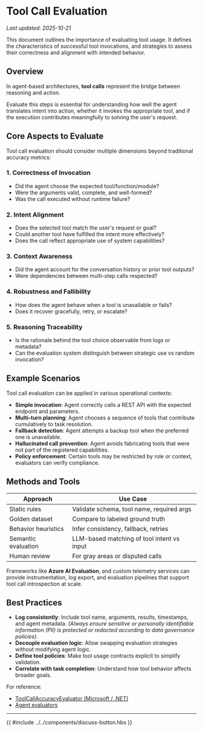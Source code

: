 # Tool Call Evaluation

_Last updated: 2025-10-21_

This document outlines the importance of evaluating tool usage. It defines the
characteristics of successful tool invocations, and strategies to assess
their correctness and alignment with intended behavior.

## Overview

In agent-based architectures, **tool calls** represent the bridge between
reasoning and action.

Evaluate this steps is essential for understanding how well the agent
translates intent into action, whether it invokes the appropriate tool, and if
the execution contributes meaningfully to solving the user's request.

## Core Aspects to Evaluate

Tool call evaluation should consider multiple dimensions beyond traditional
accuracy metrics:

### 1. **Correctness of Invocation**

* Did the agent choose the expected tool/function/module?
* Were the arguments valid, complete, and well-formed?
* Was the call executed without runtime failure?

### 2. **Intent Alignment**

* Does the selected tool match the user's request or goal?
* Could another tool have fulfilled the intent more effectively?
* Does the call reflect appropriate use of system capabilities?

### 3. **Context Awareness**

* Did the agent account for the conversation history or prior tool outputs?
* Were dependencies between multi-step calls respected?

### 4. **Robustness and Fallibility**

* How does the agent behave when a tool is unavailable or fails?
* Does it recover gracefully, retry, or escalate?

### 5. **Reasoning Traceability**

* Is the rationale behind the tool choice observable from logs or metadata?
* Can the evaluation system distinguish between strategic use vs random invocation?

## Example Scenarios

Tool call evaluation can be applied in various operational contexts:

* **Simple invocation**: Agent correctly calls a REST API with the expected
endpoint and parameters.
* **Multi-turn planning**: Agent chooses a sequence of tools that contribute
cumulatively to task resolution.
* **Fallback detection**: Agent attempts a backup tool when the preferred one is
unavailable.
* **Hallucinated call prevention**: Agent avoids fabricating tools that were not
part of the registered capabilities.
* **Policy enforcement**: Certain tools may be restricted by role or
context, evaluators can verify compliance.

## Methods and Tools

| Approach            | Use Case                                   |
| ------------------- | ------------------------------------------ |
| Static rules        | Validate schema, tool name, required args  |
| Golden dataset      | Compare to labeled ground truth            |
| Behavior heuristics | Infer consistency, fallback, retries       |
| Semantic evaluation | LLM-based matching of tool intent vs input |
| Human review        | For gray areas or disputed calls           |

Frameworks like **Azure AI Evaluation**, and custom telemetry services can
provide instrumentation, log export, and evaluation pipelines that support tool
call introspection at scale.

## Best Practices

* **Log consistently**: Include tool name, arguments, results, timestamps,
and agent metadata.
*(Always ensure sensitive or personally identifiable information (PII) is
protected or redacted according to data governance policies)*.
* **Decouple evaluation logic**: Allow swapping evaluation strategies without
modifying agent logic.
* **Define tool policies**: Make tool usage contracts explicit to simplify
validation.
* **Correlate with task completion**: Understand how tool behavior affects
broader goals.

For reference:

* [ToolCallAccuracyEvaluator (Microsoft / .NET)](https://learn.microsoft.com/en-us/dotnet/api/microsoft.extensions.ai.evaluation.quality.toolcallaccuracyevaluator?view=net-9.0-pp)
* [Agent evaluators](https://learn.microsoft.com/en-us/azure/ai-foundry/concepts/evaluation-evaluators/agent-evaluators)

---

{{ #include ../../components/discuss-button.hbs }}